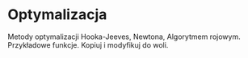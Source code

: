 Optymalizacja
=============

Metody optymalizacji Hooka-Jeeves, Newtona, Algorytmem rojowym. Przykładowe funkcje. Kopiuj i modyfikuj do woli.
